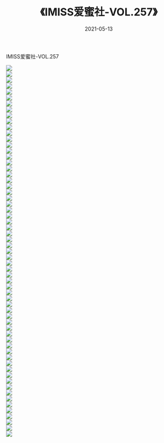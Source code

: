 ﻿---
layout: post
title:  《IMISS爱蜜社-VOL.257》
date:   2021-05-13
img: http://img.660000.xyz/Sharelink/网络美图/2021/IMISS爱蜜社-VOL.257/000.jpg
categories: [美女, 清纯, 唯美]
---

IMISS爱蜜社-VOL.257

  ![](http://img.660000.xyz/Sharelink/网络美图/2021/IMISS爱蜜社-VOL.257/001.jpg) <br> ![](http://img.660000.xyz/Sharelink/网络美图/2021/IMISS爱蜜社-VOL.257/002.jpg) <br> ![](http://img.660000.xyz/Sharelink/网络美图/2021/IMISS爱蜜社-VOL.257/003.jpg) <br> ![](http://img.660000.xyz/Sharelink/网络美图/2021/IMISS爱蜜社-VOL.257/004.jpg) <br> ![](http://img.660000.xyz/Sharelink/网络美图/2021/IMISS爱蜜社-VOL.257/005.jpg) <br> ![](http://img.660000.xyz/Sharelink/网络美图/2021/IMISS爱蜜社-VOL.257/006.jpg) <br> ![](http://img.660000.xyz/Sharelink/网络美图/2021/IMISS爱蜜社-VOL.257/007.jpg) <br> ![](http://img.660000.xyz/Sharelink/网络美图/2021/IMISS爱蜜社-VOL.257/008.jpg) <br> ![](http://img.660000.xyz/Sharelink/网络美图/2021/IMISS爱蜜社-VOL.257/009.jpg) <br> ![](http://img.660000.xyz/Sharelink/网络美图/2021/IMISS爱蜜社-VOL.257/010.jpg) <br> ![](http://img.660000.xyz/Sharelink/网络美图/2021/IMISS爱蜜社-VOL.257/011.jpg) <br> ![](http://img.660000.xyz/Sharelink/网络美图/2021/IMISS爱蜜社-VOL.257/012.jpg) <br> ![](http://img.660000.xyz/Sharelink/网络美图/2021/IMISS爱蜜社-VOL.257/013.jpg) <br> ![](http://img.660000.xyz/Sharelink/网络美图/2021/IMISS爱蜜社-VOL.257/014.jpg) <br> ![](http://img.660000.xyz/Sharelink/网络美图/2021/IMISS爱蜜社-VOL.257/015.jpg) <br> ![](http://img.660000.xyz/Sharelink/网络美图/2021/IMISS爱蜜社-VOL.257/016.jpg) <br> ![](http://img.660000.xyz/Sharelink/网络美图/2021/IMISS爱蜜社-VOL.257/017.jpg) <br> ![](http://img.660000.xyz/Sharelink/网络美图/2021/IMISS爱蜜社-VOL.257/018.jpg) <br> ![](http://img.660000.xyz/Sharelink/网络美图/2021/IMISS爱蜜社-VOL.257/019.jpg) <br> ![](http://img.660000.xyz/Sharelink/网络美图/2021/IMISS爱蜜社-VOL.257/020.jpg) <br> ![](http://img.660000.xyz/Sharelink/网络美图/2021/IMISS爱蜜社-VOL.257/021.jpg) <br> ![](http://img.660000.xyz/Sharelink/网络美图/2021/IMISS爱蜜社-VOL.257/022.jpg) <br> ![](http://img.660000.xyz/Sharelink/网络美图/2021/IMISS爱蜜社-VOL.257/023.jpg) <br> ![](http://img.660000.xyz/Sharelink/网络美图/2021/IMISS爱蜜社-VOL.257/024.jpg) <br> ![](http://img.660000.xyz/Sharelink/网络美图/2021/IMISS爱蜜社-VOL.257/025.jpg) <br> ![](http://img.660000.xyz/Sharelink/网络美图/2021/IMISS爱蜜社-VOL.257/026.jpg) <br> ![](http://img.660000.xyz/Sharelink/网络美图/2021/IMISS爱蜜社-VOL.257/027.jpg) <br> ![](http://img.660000.xyz/Sharelink/网络美图/2021/IMISS爱蜜社-VOL.257/028.jpg) <br> ![](http://img.660000.xyz/Sharelink/网络美图/2021/IMISS爱蜜社-VOL.257/029.jpg) <br> ![](http://img.660000.xyz/Sharelink/网络美图/2021/IMISS爱蜜社-VOL.257/030.jpg) <br> ![](http://img.660000.xyz/Sharelink/网络美图/2021/IMISS爱蜜社-VOL.257/031.jpg) <br> ![](http://img.660000.xyz/Sharelink/网络美图/2021/IMISS爱蜜社-VOL.257/032.jpg) <br> ![](http://img.660000.xyz/Sharelink/网络美图/2021/IMISS爱蜜社-VOL.257/033.jpg) <br> ![](http://img.660000.xyz/Sharelink/网络美图/2021/IMISS爱蜜社-VOL.257/034.jpg) <br> ![](http://img.660000.xyz/Sharelink/网络美图/2021/IMISS爱蜜社-VOL.257/035.jpg) <br> ![](http://img.660000.xyz/Sharelink/网络美图/2021/IMISS爱蜜社-VOL.257/036.jpg) <br> ![](http://img.660000.xyz/Sharelink/网络美图/2021/IMISS爱蜜社-VOL.257/037.jpg) <br> ![](http://img.660000.xyz/Sharelink/网络美图/2021/IMISS爱蜜社-VOL.257/038.jpg) <br> ![](http://img.660000.xyz/Sharelink/网络美图/2021/IMISS爱蜜社-VOL.257/039.jpg) <br> ![](http://img.660000.xyz/Sharelink/网络美图/2021/IMISS爱蜜社-VOL.257/040.jpg) <br> ![](http://img.660000.xyz/Sharelink/网络美图/2021/IMISS爱蜜社-VOL.257/041.jpg) <br> ![](http://img.660000.xyz/Sharelink/网络美图/2021/IMISS爱蜜社-VOL.257/042.jpg) <br> ![](http://img.660000.xyz/Sharelink/网络美图/2021/IMISS爱蜜社-VOL.257/043.jpg) <br> ![](http://img.660000.xyz/Sharelink/网络美图/2021/IMISS爱蜜社-VOL.257/044.jpg) <br> ![](http://img.660000.xyz/Sharelink/网络美图/2021/IMISS爱蜜社-VOL.257/045.jpg) <br> ![](http://img.660000.xyz/Sharelink/网络美图/2021/IMISS爱蜜社-VOL.257/046.jpg) <br> ![](http://img.660000.xyz/Sharelink/网络美图/2021/IMISS爱蜜社-VOL.257/047.jpg) <br> ![](http://img.660000.xyz/Sharelink/网络美图/2021/IMISS爱蜜社-VOL.257/048.jpg) <br> ![](http://img.660000.xyz/Sharelink/网络美图/2021/IMISS爱蜜社-VOL.257/049.jpg) <br> ![](http://img.660000.xyz/Sharelink/网络美图/2021/IMISS爱蜜社-VOL.257/050.jpg) <br> ![](http://img.660000.xyz/Sharelink/网络美图/2021/IMISS爱蜜社-VOL.257/051.jpg) <br> ![](http://img.660000.xyz/Sharelink/网络美图/2021/IMISS爱蜜社-VOL.257/052.jpg) <br> ![](http://img.660000.xyz/Sharelink/网络美图/2021/IMISS爱蜜社-VOL.257/053.jpg) <br> ![](http://img.660000.xyz/Sharelink/网络美图/2021/IMISS爱蜜社-VOL.257/054.jpg) <br> ![](http://img.660000.xyz/Sharelink/网络美图/2021/IMISS爱蜜社-VOL.257/055.jpg) <br> ![](http://img.660000.xyz/Sharelink/网络美图/2021/IMISS爱蜜社-VOL.257/056.jpg) <br> ![](http://img.660000.xyz/Sharelink/网络美图/2021/IMISS爱蜜社-VOL.257/057.jpg) <br> ![](http://img.660000.xyz/Sharelink/网络美图/2021/IMISS爱蜜社-VOL.257/058.jpg) <br> ![](http://img.660000.xyz/Sharelink/网络美图/2021/IMISS爱蜜社-VOL.257/059.jpg) <br> ![](http://img.660000.xyz/Sharelink/网络美图/2021/IMISS爱蜜社-VOL.257/060.jpg) <br> ![](http://img.660000.xyz/Sharelink/网络美图/2021/IMISS爱蜜社-VOL.257/061.jpg) <br> ![](http://img.660000.xyz/Sharelink/网络美图/2021/IMISS爱蜜社-VOL.257/062.jpg) <br> ![](http://img.660000.xyz/Sharelink/网络美图/2021/IMISS爱蜜社-VOL.257/063.jpg) <br>